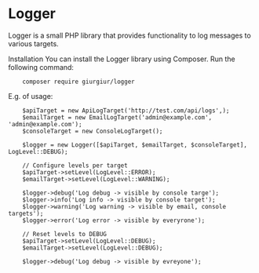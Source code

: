 # Logger

Logger is a small PHP library that provides functionality to log messages to various targets.

Installation
You can install the Logger library using Composer. Run the following command:

        composer require giurgiur/logger


E.g. of usage:

        $apiTarget = new ApiLogTarget('http://test.com/api/logs',);
        $emailTarget = new EmailLogTarget('admin@example.com', 'admin@example.com');
        $consoleTarget = new ConsoleLogTarget();

        $logger = new Logger([$apiTarget, $emailTarget, $consoleTarget], LogLevel::DEBUG);

        // Configure levels per target
        $apiTarget->setLevel(LogLevel::ERROR);
        $emailTarget->setLevel(LogLevel::WARNING);

        $logger->debug('Log debug -> visible by console targe');
        $logger->info('Log info -> visible by console target');
        $logger->warning('Log warning -> visible by email, console targets');
        $logger->error('Log error -> visible by everyrone');

        // Reset levels to DEBUG
        $apiTarget->setLevel(LogLevel::DEBUG);
        $emailTarget->setLevel(LogLevel::DEBUG);

        $logger->debug('Log debug -> visible by evreyone');
